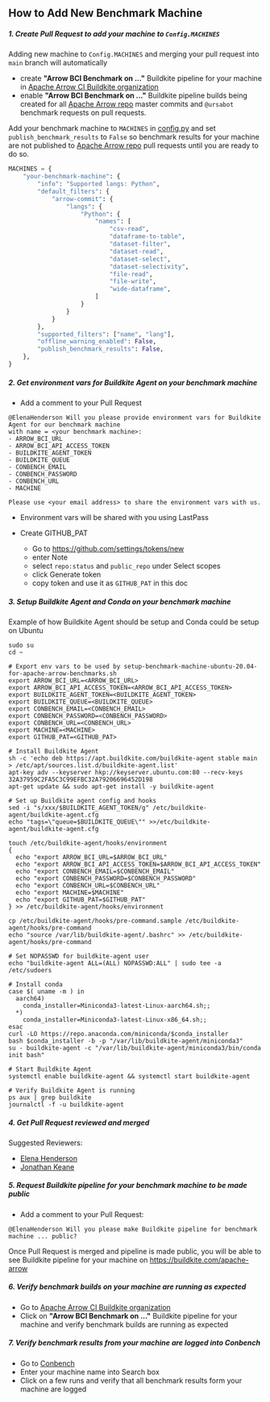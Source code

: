 ## How to Add New Benchmark Machine

##### 1. Create Pull Request to add your machine to `Config.MACHINES`
Adding new machine to `Config.MACHINES` and merging your pull request into `main` branch will automatically
- create **"Arrow BCI Benchmark on ..."** Buildkite pipeline for your machine in 
[Apache Arrow CI Buildkite organization](https://buildkite.com/apache-arrow)
- enable **"Arrow BCI Benchmark on ..."** Buildkite pipeline builds being created for all 
[Apache Arrow repo](https://github.com/apache/arrow) master commits and `@ursabot` benchmark requests on pull requests.

Add your benchmark machine to `MACHINES` in [config.py](../config.py) and set `publish_benchmark_results` to `False` so
benchmark results for your machine are not published to [Apache Arrow repo](https://github.com/apache/arrow) pull requests
until you are ready to do so.
```python
MACHINES = {
    "your-benchmark-machine": {
        "info": "Supported langs: Python",
        "default_filters": {
            "arrow-commit": {
                "langs": {
                    "Python": {
                        "names": [
                            "csv-read",
                            "dataframe-to-table",
                            "dataset-filter",
                            "dataset-read",
                            "dataset-select",
                            "dataset-selectivity",
                            "file-read",
                            "file-write",
                            "wide-dataframe",
                        ]
                    }
                }
            }
        },
        "supported_filters": ["name", "lang"],
        "offline_warning_enabled": False,
        "publish_benchmark_results": False,
    },
}
```

##### 2. Get environment vars for Buildkite Agent on your benchmark machine
- Add a comment to your Pull Request
```
@ElenaHenderson Will you please provide environment vars for Buildkite Agent for our benchmark machine 
with name = <your benchmark machine>:
- ARROW_BCI_URL
- ARROW_BCI_API_ACCESS_TOKEN
- BUILDKITE_AGENT_TOKEN
- BUILDKITE_QUEUE
- CONBENCH_EMAIL
- CONBENCH_PASSWORD
- CONBENCH_URL
- MACHINE

Please use <your email address> to share the environment vars with us.
```
- Environment vars will be shared with you using LastPass

- Create GITHUB_PAT 
    - Go to https://github.com/settings/tokens/new
    - enter Note
    - select `repo:status` and `public_repo` under Select scopes
    - click Generate token
    - copy token and use it as `GITHUB_PAT` in this doc


##### 3. Setup Buildkite Agent and Conda on your benchmark machine
Example of how Buildkite Agent should be setup and Conda could be setup on Ubuntu

```shell script
sudo su
cd ~

# Export env vars to be used by setup-benchmark-machine-ubuntu-20.04-for-apache-arrow-benchmarks.sh
export ARROW_BCI_URL=<ARROW_BCI_URL>
export ARROW_BCI_API_ACCESS_TOKEN=<ARROW_BCI_API_ACCESS_TOKEN>
export BUILDKITE_AGENT_TOKEN=<BUILDKITE_AGENT_TOKEN>
export BUILDKITE_QUEUE=<BUILDKITE_QUEUE>
export CONBENCH_EMAIL=<CONBENCH_EMAIL>
export CONBENCH_PASSWORD=<CONBENCH_PASSWORD>
export CONBENCH_URL=<CONBENCH_URL>
export MACHINE=<MACHINE>
export GITHUB_PAT=<GITHUB_PAT>

# Install Buildkite Agent
sh -c 'echo deb https://apt.buildkite.com/buildkite-agent stable main > /etc/apt/sources.list.d/buildkite-agent.list'
apt-key adv --keyserver hkp://keyserver.ubuntu.com:80 --recv-keys 32A37959C2FA5C3C99EFBC32A79206696452D198
apt-get update && sudo apt-get install -y buildkite-agent

# Set up Buildkite agent config and hooks
sed -i "s/xxx/$BUILDKITE_AGENT_TOKEN/g" /etc/buildkite-agent/buildkite-agent.cfg
echo "tags=\"queue=$BUILDKITE_QUEUE\"" >>/etc/buildkite-agent/buildkite-agent.cfg

touch /etc/buildkite-agent/hooks/environment
{
  echo "export ARROW_BCI_URL=$ARROW_BCI_URL"
  echo "export ARROW_BCI_API_ACCESS_TOKEN=$ARROW_BCI_API_ACCESS_TOKEN"
  echo "export CONBENCH_EMAIL=$CONBENCH_EMAIL"
  echo "export CONBENCH_PASSWORD=$CONBENCH_PASSWORD"
  echo "export CONBENCH_URL=$CONBENCH_URL"
  echo "export MACHINE=$MACHINE"
  echo "export GITHUB_PAT=$GITHUB_PAT"
} >> /etc/buildkite-agent/hooks/environment

cp /etc/buildkite-agent/hooks/pre-command.sample /etc/buildkite-agent/hooks/pre-command
echo "source /var/lib/buildkite-agent/.bashrc" >> /etc/buildkite-agent/hooks/pre-command

# Set NOPASSWD for buildkite-agent user
echo "buildkite-agent ALL=(ALL) NOPASSWD:ALL" | sudo tee -a /etc/sudoers

# Install conda
case $( uname -m ) in
  aarch64)
    conda_installer=Miniconda3-latest-Linux-aarch64.sh;;
  *)
    conda_installer=Miniconda3-latest-Linux-x86_64.sh;;
esac
curl -LO https://repo.anaconda.com/miniconda/$conda_installer
bash $conda_installer -b -p "/var/lib/buildkite-agent/miniconda3"
su - buildkite-agent -c "/var/lib/buildkite-agent/miniconda3/bin/conda init bash"

# Start Buildkite Agent
systemctl enable buildkite-agent && systemctl start buildkite-agent

# Verify Buildkite Agent is running
ps aux | grep buildkite
journalctl -f -u buildkite-agent
```


##### 4. Get Pull Request reviewed and merged
Suggested Reviewers: 
- [Elena Henderson](https://github.com/elenahenderson)
- [Jonathan Keane](https://github.com/jonkeane)

##### 5. Request Buildkite pipeline for your benchmark machine to be made public
- Add a comment to your Pull Request:
```
@ElenaHenderson Will you please make Buildkite pipeline for benchmark machine ... public?
```

Once Pull Request is merged and pipeline is made public, you will be able 
to see Buildkite pipeline for your machine on https://buildkite.com/apache-arrow

##### 6. Verify benchmark builds on your machine are running as expected
- Go to [Apache Arrow CI Buildkite organization](https://buildkite.com/apache-arrow)
- Click on **"Arrow BCI Benchmark on ..."** Buildkite pipeline for your machine and 
verify benchmark builds are running as expected

##### 7. Verify benchmark results from your machine are logged into Conbench
- Go to [Conbench](https://conbench.ursa.dev/)
- Enter your machine name into Search box
- Click on a few runs and verify that all benchmark results form your machine are logged
